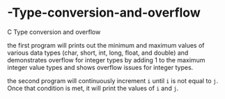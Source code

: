 # -Type-conversion-and-overflow
C  Type conversion and overflow

the first program will prints out the minimum and maximum values of various data types (char, short, int, long, float, and double) and demonstrates overflow for integer types by adding 1 to the maximum integer value types and shows overflow issues for integer types.

the second program will continuously increment `i` until `i` is not equal to `j`. Once that condition is met, it will print the values of `i` and `j`. 


